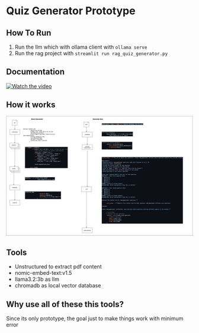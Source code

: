 # Quiz Generator Prototype

## How To Run

1. Run the llm which with ollama client with `ollama serve`
2. Run the rag project with `streamlit run rag_quiz_generator.py`

## Documentation
[![Watch the video](https://i.sstatic.net/Vp2cE.png)](https://youtu.be/soRS_2VWVAg?si=Ylt1QzAPweM7TB2k)

## How it works
![alt text](<doc/RAG Quiz Generator.jpg>)

## Tools
- Unstructured to extract pdf content
- nomic-embed-text:v1.5
- llama3.2:3b as llm
- chromadb as local vector database

## Why use all of these this tools?
Since its only prototype, the goal just to make things work with minimum error
